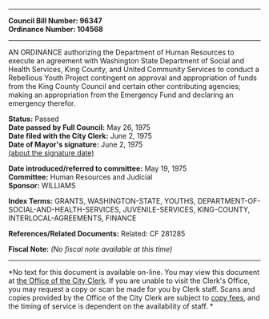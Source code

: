 * * * * *  
  
**Council Bill Number: [](#h0)[](#h2)96347**   
**Ordinance Number: 104568**  
  
* * * * *  
  
AN ORDINANCE authorizing the Department of Human Resources to execute an agreement with Washington State Department of Social and Health Services, King County, and United Community Services to conduct a Rebellious Youth Project contingent on approval and appropriation of funds from the King County Council and certain other contributing agencies; making an appropriation from the Emergency Fund and declaring an emergency therefor.  
  
**Status:** Passed   
**Date passed by Full Council:** May 26, 1975   
**Date filed with the City Clerk:** June 2, 1975   
**Date of Mayor's signature:** June 2, 1975   
[(about the signature date)](/~public/approvaldate.htm)   
  
  
**Date introduced/referred to committee:** May 19, 1975   
**Committee:** Human Resources and Judicial   
**Sponsor:** WILLIAMS   
  
**Index Terms:** GRANTS, WASHINGTON-STATE, YOUTHS, DEPARTMENT-OF-SOCIAL-AND-HEALTH-SERVICES, JUVENILE-SERVICES, KING-COUNTY, INTERLOCAL-AGREEMENTS, FINANCE  
  
**References/Related Documents:** Related: CF 281285  
  
**Fiscal Note:** *(No fiscal note available at this time)*  
  
* * * * *  
  
*No text for this document is available on-line. You may view this document at [the Office of the City Clerk](http://www.seattle.gov/leg/clerk/contactUs.htm). If you are unable to visit the Clerk's Office, you may request a copy or scan be made for you by Clerk staff. Scans and copies provided by the Office of the City Clerk are subject to [copy fees](http://clerk.seattle.gov/~public/clerkfees.htm), and the timing of service is dependent on the availability of staff. *  
  
  
